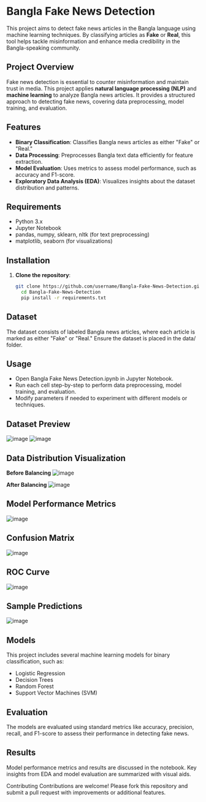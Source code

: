 # Bangla Fake News Detection

This project aims to detect fake news articles in the Bangla language using machine learning techniques. By classifying articles as **Fake** or **Real**, this tool helps tackle misinformation and enhance media credibility in the Bangla-speaking community.

## Project Overview

Fake news detection is essential to counter misinformation and maintain trust in media. This project applies **natural language processing (NLP)** and **machine learning** to analyze Bangla news articles. It provides a structured approach to detecting fake news, covering data preprocessing, model training, and evaluation.

## Features

- **Binary Classification**: Classifies Bangla news articles as either "Fake" or "Real."
- **Data Processing**: Preprocesses Bangla text data efficiently for feature extraction.
- **Model Evaluation**: Uses metrics to assess model performance, such as accuracy and F1-score.
- **Exploratory Data Analysis (EDA)**: Visualizes insights about the dataset distribution and patterns.


## Requirements
- Python 3.x
- Jupyter Notebook
- pandas, numpy, sklearn, nltk (for text preprocessing)
- matplotlib, seaborn (for visualizations)

## Installation

1. **Clone the repository**:
   ```bash
   git clone https://github.com/username/Bangla-Fake-News-Detection.git
     cd Bangla-Fake-News-Detection
     pip install -r requirements.txt


## Dataset
The dataset consists of labeled Bangla news articles, where each article is marked as either "Fake" or "Real." Ensure the dataset is placed in the data/ folder.

## Usage
- Open Bangla Fake News Detection.ipynb in Jupyter Notebook.
- Run each cell step-by-step to perform data preprocessing, model training, and evaluation.
- Modify parameters if needed to experiment with different models or techniques.

## Dataset Preview
![image](https://github.com/user-attachments/assets/a4eb75ab-ab8e-4ed6-b61f-39714fb3016f) 
![image](https://github.com/user-attachments/assets/c421d0c9-3e71-4af2-9d90-0a09c34cc446)



## Data Distribution Visualization
 **Before Balancing**
 ![image](https://github.com/user-attachments/assets/14be2a1d-ba39-4636-990d-c89320680dca)

 **After Balancing**
 ![image](https://github.com/user-attachments/assets/006b9bf8-d68c-4bbd-b11f-4d1683e90d0f)



## Model Performance Metrics
![image](https://github.com/user-attachments/assets/e89fcab8-85de-43c3-8edc-d9f5a5ec4672)


## Confusion Matrix
![image](https://github.com/user-attachments/assets/911bc3e2-7ce3-4e36-8964-30ece8aaee22)

## ROC Curve
![image](https://github.com/user-attachments/assets/c6458d19-8851-4d18-8f5d-5cd4d66a0eeb)

## Sample Predictions
![image](https://github.com/user-attachments/assets/8c4a8756-71bd-434d-b7ec-e8608dd29bdd)


## Models
This project includes several machine learning models for binary classification, such as:

- Logistic Regression
- Decision Trees
- Random Forest
- Support Vector Machines (SVM)
## Evaluation
The models are evaluated using standard metrics like accuracy, precision, recall, and F1-score to assess their performance in detecting fake news.

## Results
Model performance metrics and results are discussed in the notebook. Key insights from EDA and model evaluation are summarized with visual aids.

Contributing
Contributions are welcome! Please fork this repository and submit a pull request with improvements or additional features.

